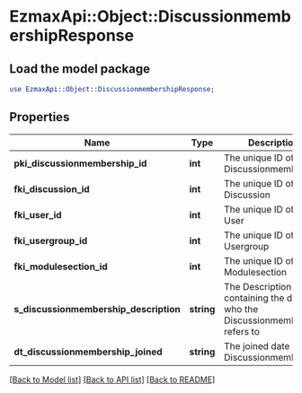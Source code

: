 # EzmaxApi::Object::DiscussionmembershipResponse

## Load the model package
```perl
use EzmaxApi::Object::DiscussionmembershipResponse;
```

## Properties
Name | Type | Description | Notes
------------ | ------------- | ------------- | -------------
**pki_discussionmembership_id** | **int** | The unique ID of the Discussionmembership | 
**fki_discussion_id** | **int** | The unique ID of the Discussion | 
**fki_user_id** | **int** | The unique ID of the User | [optional] 
**fki_usergroup_id** | **int** | The unique ID of the Usergroup | [optional] 
**fki_modulesection_id** | **int** | The unique ID of the Modulesection | [optional] 
**s_discussionmembership_description** | **string** | The Description containing the detail of who the Discussionmembership refers to | 
**dt_discussionmembership_joined** | **string** | The joined date of the Discussionmembership | 

[[Back to Model list]](../README.md#documentation-for-models) [[Back to API list]](../README.md#documentation-for-api-endpoints) [[Back to README]](../README.md)


